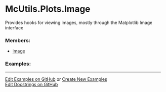 # <a id="McUtils.Plots.Image">McUtils.Plots.Image</a>
    
Provides hooks for viewing images, mostly through the Matplotlib Image interface

### Members:

  - [Image](Image/Image.md)

### Examples:



___

[Edit Examples on GitHub](https://github.com/McCoyGroup/References/edit/gh-pages/Documentation/examples/McUtils/Plots/Image.md) or 
[Create New Examples](https://github.com/McCoyGroup/References/new/gh-pages/?filename=Documentation/examples/McUtils/Plots/Image.md) <br/>
[Edit Docstrings on GitHub](https://github.com/McCoyGroup/McUtils/edit/master/Plots/Image/__init__.py?message=Update%20Docs)